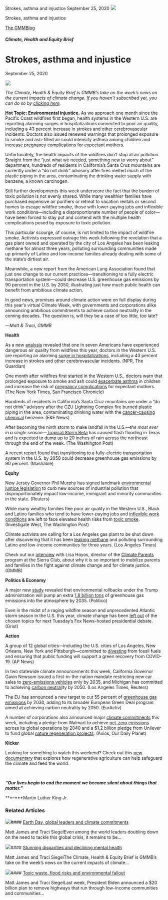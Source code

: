 



Strokes, asthma and injustice
September 25, 2020
![](data:image/gif;base64,R0lGODlhAQABAAAAACH5BAEKAAEALAAAAAABAAEAAAICTAEAOw==)![](https://www.gmmb.com/wp-content/uploads/2020/11/9.251.jpg)



Strokes, asthma and injustice





 [The GMMBlog](/blog/)



##### Climate, Health and Equity Brief

 Strokes, asthma and injustice
=============================


September 25, 2020



![](data:image/gif;base64,R0lGODlhAQABAAAAACH5BAEKAAEALAAAAAABAAEAAAICTAEAOw==)![](https://www.gmmb.com/wp-content/uploads/2020/11/9.251-552x309.jpg) 


*The Climate, Health & Equity Brief is GMMB’s take on the week’s news on the current impacts of climate change. If you haven’t subscribed yet, you can do so by [clicking here](https://mailchimp.us4.list-manage.com/subscribe?u=f2f8c4bdabe1a2a83f914e813&id=4a13a601e2).*


**Hot Topic: Environmental injustice.** As we approach one month since the Pacific Coast wildfires first began, health systems in the Western U.S. are reporting alarming surges in hospitalizations connected to poor air quality, including a 43 percent increase in strokes and other cerebrovascular incidents. Doctors also issued renewed warnings that prolonged exposure to smoke and ash-filled air could intensify asthma among children and increase pregnancy complications for expectant mothers.


Unfortunately, the health impacts of the wildfires don’t stop at air pollution. Straight from the “just what we needed, something new to worry about” department, hundreds of residents in California’s Santa Cruz mountains are currently under a “do not drink” advisory after fires melted much of the plastic piping in the area, contaminating the drinking water supply with benzene, a known carcinogen.


Still further developments this week underscore the fact that the burden of toxic pollution is not evenly shared. While many wealthier families have purchased expensive air purifiers or retreat to vacation rentals or second homes to escape wildfire smoke, those with lower-paying jobs and inflexible work conditions—including a disproportionate number of people of color—have been forced to stay put and contend with the multiple health complications posed by exposure to toxic pollution.


This particular scourge, of course, is not limited to the impact of wildfire smoke. Activists expressed outrage this week following the revelation that a gas plant owned and operated by the city of Los Angeles has been leaking methane for almost three years, polluting surrounding communities made up primarily of Latino and low-income families already dealing with some of the state’s dirtiest air.


Meanwhile, a new report from the American Lung Association found that just one change to our current practices—transitioning to a fully electric transportation system—could decrease U.S. greenhouse gas emissions by 90 percent in the U.S. by 2050, illustrating just how much public health can benefit from ambitious climate action.


In good news, promises around climate action were on full display during this year’s virtual Climate Week, with governments and corporations alike announcing ambitious commitments to achieve carbon neutrality in the coming decades. The question is, will they be a case of too little, too late?


—*Matt & Traci, GMMB*


**Health**


As a new [analysis](https://urldefense.proofpoint.com/v2/url?u=https-3A__mailchimp.us4.list-2Dmanage.com_track_click-3Fu-3Df2f8c4bdabe1a2a83f914e813-26id-3D8fe0bff3ea-26e-3D584636d9e9&d=DwMFaQ&c=HdAUNv_EOZyljLc1cjbHCq-Eo7r1kRHoywhQbi81uaA&r=QP_GU0xZmQiSCnbvKg0iAuB5Me5X2kSVnbz_vSNm_fI&m=QyrT3stVnpvjpvwiyXy9mns8Gohw0ZteOnuVklujDyI&s=bzmgkQa9ro3tTxb6HGhaxEFhTat16aB-8MmxLRN04kA&e=) revealed that one in seven Americans have experienced dangerous air quality from wildfires this year, doctors in the Western U.S. are reporting an alarming [surge in hospitalizations](https://urldefense.proofpoint.com/v2/url?u=https-3A__mailchimp.us4.list-2Dmanage.com_track_click-3Fu-3Df2f8c4bdabe1a2a83f914e813-26id-3De65af6c471-26e-3D584636d9e9&d=DwMFaQ&c=HdAUNv_EOZyljLc1cjbHCq-Eo7r1kRHoywhQbi81uaA&r=QP_GU0xZmQiSCnbvKg0iAuB5Me5X2kSVnbz_vSNm_fI&m=QyrT3stVnpvjpvwiyXy9mns8Gohw0ZteOnuVklujDyI&s=hbBmuQhUPLLgYHCfCdakDPyNmuojTJiG2Ygrfl7zNIU&e= "https://urldefense.proofpoint.com/v2/url?u=https-3A__mailchimp.us4.list-2Dmanage.com_track_click-3Fu-3Df2f8c4bdabe1a2a83f914e813-26id-3De65af6c471-26e-3D584636d9e9&d=DwMFaQ&c=HdAUNv_EOZyljLc1cjbHCq-Eo7r1kRHoywhQbi81uaA&r=QP_GU0xZmQiSCnbvKg0iAuB5Me5X2kSVnbz_vSNm_fI&m=QyrT3stVnpvjpvwiyXy9mns8Gohw0ZteOnuVklujDyI&s=hbBmuQhUPLLgYHCfCdakDPyNmuojTJiG2Ygrfl7zNIU&e="), including a 43 percent increase in strokes and other cerebrovascular incidents. (NPR, The Guardian)


One month after wildfires first started in the Western U.S., doctors warn that prolonged exposure to smoke and ash could [exacerbate asthma](https://urldefense.proofpoint.com/v2/url?u=https-3A__mailchimp.us4.list-2Dmanage.com_track_click-3Fu-3Df2f8c4bdabe1a2a83f914e813-26id-3Dc8bd2195d2-26e-3D584636d9e9&d=DwMFaQ&c=HdAUNv_EOZyljLc1cjbHCq-Eo7r1kRHoywhQbi81uaA&r=QP_GU0xZmQiSCnbvKg0iAuB5Me5X2kSVnbz_vSNm_fI&m=QyrT3stVnpvjpvwiyXy9mns8Gohw0ZteOnuVklujDyI&s=TTJT6v5Pz0DRHdls6kSsjZUIkN1qlLpr2iyqUNV3SPQ&e=) in children and increase the risk of [pregnancy complications](https://urldefense.proofpoint.com/v2/url?u=https-3A__mailchimp.us4.list-2Dmanage.com_track_click-3Fu-3Df2f8c4bdabe1a2a83f914e813-26id-3Da76b32bb21-26e-3D584636d9e9&d=DwMFaQ&c=HdAUNv_EOZyljLc1cjbHCq-Eo7r1kRHoywhQbi81uaA&r=QP_GU0xZmQiSCnbvKg0iAuB5Me5X2kSVnbz_vSNm_fI&m=QyrT3stVnpvjpvwiyXy9mns8Gohw0ZteOnuVklujDyI&s=BocP-tAin9EiXRtTGpdeqaedqoqguz0KqhuBrqdbGpg&e=) for expectant mothers. (The New York Times, San Francisco Chronicle)


Hundreds of residents in California’s Santa Cruz mountains are under a “do not drink” advisory after the CZU Lightning Complex fire burned plastic piping in the area, contaminating drinking water with the [cancer-causing chemical](https://urldefense.proofpoint.com/v2/url?u=https-3A__mailchimp.us4.list-2Dmanage.com_track_click-3Fu-3Df2f8c4bdabe1a2a83f914e813-26id-3De35996b882-26e-3D584636d9e9&d=DwMFaQ&c=HdAUNv_EOZyljLc1cjbHCq-Eo7r1kRHoywhQbi81uaA&r=QP_GU0xZmQiSCnbvKg0iAuB5Me5X2kSVnbz_vSNm_fI&m=QyrT3stVnpvjpvwiyXy9mns8Gohw0ZteOnuVklujDyI&s=TxncUKYexhLPe-NsBnyNQ5HkHaILPrc-c31RU3cXZmE&e=) benzene. (E&E News)


After becoming the ninth storm to make landfall in the U.S.*—*the most ever in a single season*—*[Tropical Storm Beta](https://urldefense.proofpoint.com/v2/url?u=https-3A__mailchimp.us4.list-2Dmanage.com_track_click-3Fu-3Df2f8c4bdabe1a2a83f914e813-26id-3D0ff19165fc-26e-3D584636d9e9&d=DwMFaQ&c=HdAUNv_EOZyljLc1cjbHCq-Eo7r1kRHoywhQbi81uaA&r=QP_GU0xZmQiSCnbvKg0iAuB5Me5X2kSVnbz_vSNm_fI&m=QyrT3stVnpvjpvwiyXy9mns8Gohw0ZteOnuVklujDyI&s=XljPzb4mi4822mUXIOGYrCbS3b6wrBGZ7WwwYUCFg5I&e=) has caused flash flooding in Texas and is expected to dump up to 20 inches of rain across the northeast through the end of the week. (The Washington Post)


A recent [report](https://urldefense.proofpoint.com/v2/url?u=https-3A__mailchimp.us4.list-2Dmanage.com_track_click-3Fu-3Df2f8c4bdabe1a2a83f914e813-26id-3D0907239c5b-26e-3D584636d9e9&d=DwMFaQ&c=HdAUNv_EOZyljLc1cjbHCq-Eo7r1kRHoywhQbi81uaA&r=QP_GU0xZmQiSCnbvKg0iAuB5Me5X2kSVnbz_vSNm_fI&m=QyrT3stVnpvjpvwiyXy9mns8Gohw0ZteOnuVklujDyI&s=Bu1zPFg8kKnb5rR7lXdKF7A43mjsr9LqetjXbcFbTI0&e=) found that transitioning to a fully-electric transportation system in the U.S. by 2050 could decrease greenhouse gas emissions by 90 percent. (Mashable)


**Equity**


New Jersey Governor Phil Murphy has signed landmark [environmental justice legislation](https://urldefense.proofpoint.com/v2/url?u=https-3A__mailchimp.us4.list-2Dmanage.com_track_click-3Fu-3Df2f8c4bdabe1a2a83f914e813-26id-3Db08b894de5-26e-3D584636d9e9&d=DwMFaQ&c=HdAUNv_EOZyljLc1cjbHCq-Eo7r1kRHoywhQbi81uaA&r=QP_GU0xZmQiSCnbvKg0iAuB5Me5X2kSVnbz_vSNm_fI&m=QyrT3stVnpvjpvwiyXy9mns8Gohw0ZteOnuVklujDyI&s=IVoM_5bStfjYFytkJg-tWNTlE-_Pwrs5n-n_1sZSnLc&e=) to curb new sources of industrial pollution that disproportionately impact low-income, immigrant and minority communities in the state. (Reuters)


While many wealthy families flee poor air quality in the Western U.S., Black and Latino families who tend to have lower-paying jobs and [inflexible work conditions](https://urldefense.proofpoint.com/v2/url?u=https-3A__mailchimp.us4.list-2Dmanage.com_track_click-3Fu-3Df2f8c4bdabe1a2a83f914e813-26id-3Dfab945b6af-26e-3D584636d9e9&d=DwMFaQ&c=HdAUNv_EOZyljLc1cjbHCq-Eo7r1kRHoywhQbi81uaA&r=QP_GU0xZmQiSCnbvKg0iAuB5Me5X2kSVnbz_vSNm_fI&m=QyrT3stVnpvjpvwiyXy9mns8Gohw0ZteOnuVklujDyI&s=o0Dzqa62b-VWl0o2GJuz_AreqW-WKTQ3AHK3XrUNm8g&e=) are left to face elevated health risks from [toxic smoke](https://urldefense.proofpoint.com/v2/url?u=https-3A__mailchimp.us4.list-2Dmanage.com_track_click-3Fu-3Df2f8c4bdabe1a2a83f914e813-26id-3D25cf6d3c89-26e-3D584636d9e9&d=DwMFaQ&c=HdAUNv_EOZyljLc1cjbHCq-Eo7r1kRHoywhQbi81uaA&r=QP_GU0xZmQiSCnbvKg0iAuB5Me5X2kSVnbz_vSNm_fI&m=QyrT3stVnpvjpvwiyXy9mns8Gohw0ZteOnuVklujDyI&s=GoR0NP6zKDBhCCMdRZqp1gvvrY_l1ip5q5V8OWrUTGU&e=). (Investigate West, The Washington Post)


Climate activists are calling for a Los Angeles gas plant to be shut down after discovering that it has been [leaking methane](https://urldefense.proofpoint.com/v2/url?u=https-3A__mailchimp.us4.list-2Dmanage.com_track_click-3Fu-3Df2f8c4bdabe1a2a83f914e813-26id-3D1d67569342-26e-3D584636d9e9&d=DwMFaQ&c=HdAUNv_EOZyljLc1cjbHCq-Eo7r1kRHoywhQbi81uaA&r=QP_GU0xZmQiSCnbvKg0iAuB5Me5X2kSVnbz_vSNm_fI&m=QyrT3stVnpvjpvwiyXy9mns8Gohw0ZteOnuVklujDyI&s=3k9rRPsR2PIOVAXj5ElI4IybHhh3V96Y5rOhwlTKd4Y&e=) and polluting surrounding Latino and low-income communities for three years. (Los Angeles Times)


Check out our [interview](https://urldefense.proofpoint.com/v2/url?u=https-3A__mailchimp.us4.list-2Dmanage.com_track_click-3Fu-3Df2f8c4bdabe1a2a83f914e813-26id-3Da41a6fa7cd-26e-3D584636d9e9&d=DwMFaQ&c=HdAUNv_EOZyljLc1cjbHCq-Eo7r1kRHoywhQbi81uaA&r=QP_GU0xZmQiSCnbvKg0iAuB5Me5X2kSVnbz_vSNm_fI&m=QyrT3stVnpvjpvwiyXy9mns8Gohw0ZteOnuVklujDyI&s=ZF39c-th6IdIHXXGQjf8Rg1qkdnjZFCrvOMyV_k25IA&e=) with Lisa Hoyos, director of the [Climate Parents](https://urldefense.proofpoint.com/v2/url?u=https-3A__mailchimp.us4.list-2Dmanage.com_track_click-3Fu-3Df2f8c4bdabe1a2a83f914e813-26id-3Dadbff14aac-26e-3D584636d9e9&d=DwMFaQ&c=HdAUNv_EOZyljLc1cjbHCq-Eo7r1kRHoywhQbi81uaA&r=QP_GU0xZmQiSCnbvKg0iAuB5Me5X2kSVnbz_vSNm_fI&m=QyrT3stVnpvjpvwiyXy9mns8Gohw0ZteOnuVklujDyI&s=CdPIY8BMb0VMRvuNRBDy6B6S3uN5X68zVEGX-kAidFw&e=) program at the Sierra Club, about why it is so important to mobilize parents and families in the fight against climate change and for climate justice. (GMMB)


**Politics & Economy**


A major new [study](https://urldefense.proofpoint.com/v2/url?u=https-3A__mailchimp.us4.list-2Dmanage.com_track_click-3Fu-3Df2f8c4bdabe1a2a83f914e813-26id-3D418b3e1ee2-26e-3D584636d9e9&d=DwMFaQ&c=HdAUNv_EOZyljLc1cjbHCq-Eo7r1kRHoywhQbi81uaA&r=QP_GU0xZmQiSCnbvKg0iAuB5Me5X2kSVnbz_vSNm_fI&m=QyrT3stVnpvjpvwiyXy9mns8Gohw0ZteOnuVklujDyI&s=VqpzfH76K1lOvfChCG3GFR6t_tmdRNST78IkOdNWLvo&e=) revealed that environmental rollbacks under the Trump administration will pump an extra [1.8 billion tons](https://urldefense.proofpoint.com/v2/url?u=https-3A__mailchimp.us4.list-2Dmanage.com_track_click-3Fu-3Df2f8c4bdabe1a2a83f914e813-26id-3D393aedc8e1-26e-3D584636d9e9&d=DwMFaQ&c=HdAUNv_EOZyljLc1cjbHCq-Eo7r1kRHoywhQbi81uaA&r=QP_GU0xZmQiSCnbvKg0iAuB5Me5X2kSVnbz_vSNm_fI&m=QyrT3stVnpvjpvwiyXy9mns8Gohw0ZteOnuVklujDyI&s=6v40L-y9PJ8iNsqzqbT1q50xrSar92Q2dTQYoSZohMY&e=) of greenhouse gas emissions into the atmosphere by 2035. (Politico)  

Even in the midst of a raging wildfire season and unprecedented Atlantic storm season in the U.S. this year, climate change has been [left out](https://urldefense.proofpoint.com/v2/url?u=https-3A__mailchimp.us4.list-2Dmanage.com_track_click-3Fu-3Df2f8c4bdabe1a2a83f914e813-26id-3Dc63199a4d6-26e-3D584636d9e9&d=DwMFaQ&c=HdAUNv_EOZyljLc1cjbHCq-Eo7r1kRHoywhQbi81uaA&r=QP_GU0xZmQiSCnbvKg0iAuB5Me5X2kSVnbz_vSNm_fI&m=QyrT3stVnpvjpvwiyXy9mns8Gohw0ZteOnuVklujDyI&s=Iznaom4wDcVEOwSPkcPKlzMIm9JWs7OQeeTI-CM_Oe4&e=) of the chosen topics for next Tuesday’s Fox News-hosted presidential debate. (Grist)


**Action**


A group of 12 global cities—including the U.S. cities of Los Angeles, New Orleans, New York and Pittsburgh—committed to [divesting](https://urldefense.proofpoint.com/v2/url?u=https-3A__mailchimp.us4.list-2Dmanage.com_track_click-3Fu-3Df2f8c4bdabe1a2a83f914e813-26id-3D11043292d3-26e-3D584636d9e9&d=DwMFaQ&c=HdAUNv_EOZyljLc1cjbHCq-Eo7r1kRHoywhQbi81uaA&r=QP_GU0xZmQiSCnbvKg0iAuB5Me5X2kSVnbz_vSNm_fI&m=QyrT3stVnpvjpvwiyXy9mns8Gohw0ZteOnuVklujDyI&s=bHskpz5Lm2zSogvy8kU70B_z9OwghBWEaVdT3-OdzZA&e=) from fossil fuels and ensuring that public funding will support a green recovery from COVID-19. (AP News)


In two statewide climate announcements this week, California Governor Gavin Newsom issued a first-in-the-nation mandate restricting new car sales to [zero-emissions vehicles](https://urldefense.proofpoint.com/v2/url?u=https-3A__mailchimp.us4.list-2Dmanage.com_track_click-3Fu-3Df2f8c4bdabe1a2a83f914e813-26id-3D40bf8a4805-26e-3D584636d9e9&d=DwMFaQ&c=HdAUNv_EOZyljLc1cjbHCq-Eo7r1kRHoywhQbi81uaA&r=QP_GU0xZmQiSCnbvKg0iAuB5Me5X2kSVnbz_vSNm_fI&m=QyrT3stVnpvjpvwiyXy9mns8Gohw0ZteOnuVklujDyI&s=XiEN1UQ3u-m139Nsmw37jYVTK37-FCdVW9pcz8peTFs&e=) only by 2035, and Michigan has committed to achieving [carbon neutral](https://urldefense.proofpoint.com/v2/url?u=https-3A__mailchimp.us4.list-2Dmanage.com_track_click-3Fu-3Df2f8c4bdabe1a2a83f914e813-26id-3D6be281ea10-26e-3D584636d9e9&d=DwMFaQ&c=HdAUNv_EOZyljLc1cjbHCq-Eo7r1kRHoywhQbi81uaA&r=QP_GU0xZmQiSCnbvKg0iAuB5Me5X2kSVnbz_vSNm_fI&m=QyrT3stVnpvjpvwiyXy9mns8Gohw0ZteOnuVklujDyI&s=H7XSzR6nPahLR-66p4UH5epp9tOiKF8XEvt4-kyol2Y&e=)ity by 2050. (Los Angeles Times, Reuters)


The EU has announced a new target to cut 55 percent of [greenhouse gas emissions](https://urldefense.proofpoint.com/v2/url?u=https-3A__mailchimp.us4.list-2Dmanage.com_track_click-3Fu-3Df2f8c4bdabe1a2a83f914e813-26id-3D8ecb0e076a-26e-3D584636d9e9&d=DwMFaQ&c=HdAUNv_EOZyljLc1cjbHCq-Eo7r1kRHoywhQbi81uaA&r=QP_GU0xZmQiSCnbvKg0iAuB5Me5X2kSVnbz_vSNm_fI&m=QyrT3stVnpvjpvwiyXy9mns8Gohw0ZteOnuVklujDyI&s=IHDGiL8wVHv9-Gzxc5HDXcBeY_LAaTJtLUNRI6xff-o&e=) by 2030, adding to its broader European Green Deal program aimed at achieving carbon neutrality by 2050. (EurActiv)


A number of corporations also announced major [climate commitments](https://urldefense.proofpoint.com/v2/url?u=https-3A__mailchimp.us4.list-2Dmanage.com_track_click-3Fu-3Df2f8c4bdabe1a2a83f914e813-26id-3De60c516055-26e-3D584636d9e9&d=DwMFaQ&c=HdAUNv_EOZyljLc1cjbHCq-Eo7r1kRHoywhQbi81uaA&r=QP_GU0xZmQiSCnbvKg0iAuB5Me5X2kSVnbz_vSNm_fI&m=QyrT3stVnpvjpvwiyXy9mns8Gohw0ZteOnuVklujDyI&s=kxP8PVfGrcDZ5JBWvCpf9hNWlNkbn7cQDVVVWFs4CAg&e=) this week, including a pledge from Walmart to achieve [net-zero emissions](https://urldefense.proofpoint.com/v2/url?u=https-3A__mailchimp.us4.list-2Dmanage.com_track_click-3Fu-3Df2f8c4bdabe1a2a83f914e813-26id-3Dced2a856da-26e-3D584636d9e9&d=DwMFaQ&c=HdAUNv_EOZyljLc1cjbHCq-Eo7r1kRHoywhQbi81uaA&r=QP_GU0xZmQiSCnbvKg0iAuB5Me5X2kSVnbz_vSNm_fI&m=QyrT3stVnpvjpvwiyXy9mns8Gohw0ZteOnuVklujDyI&s=OvmIgXaLxGq6G9R-J7JycBFzClakuUEEIp9PXTDhUGs&e=) across its global operations by 2040 and a $1.2 billion pledge from Unilever to fund global [nature regeneration projects](https://urldefense.proofpoint.com/v2/url?u=https-3A__mailchimp.us4.list-2Dmanage.com_track_click-3Fu-3Df2f8c4bdabe1a2a83f914e813-26id-3Deef3b2a816-26e-3D584636d9e9&d=DwMFaQ&c=HdAUNv_EOZyljLc1cjbHCq-Eo7r1kRHoywhQbi81uaA&r=QP_GU0xZmQiSCnbvKg0iAuB5Me5X2kSVnbz_vSNm_fI&m=QyrT3stVnpvjpvwiyXy9mns8Gohw0ZteOnuVklujDyI&s=hzARDb7fCJeWtCYTJ63I7gbLVewp1jz7niHY-4GNmEs&e=). (Axios, Our Daily Planet)


**Kicker**  

Looking for something to watch this weekend? Check out this [new documentary](https://urldefense.proofpoint.com/v2/url?u=https-3A__mailchimp.us4.list-2Dmanage.com_track_click-3Fu-3Df2f8c4bdabe1a2a83f914e813-26id-3D9b673adf1e-26e-3D584636d9e9&d=DwMFaQ&c=HdAUNv_EOZyljLc1cjbHCq-Eo7r1kRHoywhQbi81uaA&r=QP_GU0xZmQiSCnbvKg0iAuB5Me5X2kSVnbz_vSNm_fI&m=QyrT3stVnpvjpvwiyXy9mns8Gohw0ZteOnuVklujDyI&s=4Mr9Zz-yTye8HG25QTZWNy3z3zDRNBjY8fcLlqECV4A&e=) that explores how regenerative agriculture can help safeguard the climate and feed the world.


 


***“Our lives begin to end the moment we become silent about things that matter.******”***


***–***Martin Luther King Jr.









### Related Articles

![](data:image/gif;base64,R0lGODlhAQABAAAAACH5BAEKAAEALAAAAAABAAEAAAICTAEAOw==)![](https://www.gmmb.com/wp-content/uploads/2021/04/b5197d82-9fb4-4c84-a8d9-e468348c4c67-380x200.jpg)#### [Earth Day, global leaders and climate commitments](https://www.gmmb.com/news/earth-day-global-leaders-and-climate-commitments/)

Matt James and Traci SiegelEven among the world leaders doubling down on the need to tackle this global crisis, it remains to be…

![](data:image/gif;base64,R0lGODlhAQABAAAAACH5BAEKAAEALAAAAAABAAEAAAICTAEAOw==)![](https://www.gmmb.com/wp-content/uploads/2021/04/4.16header-380x200.png)#### [Stunning disparities and declining mental health](https://www.gmmb.com/news/stunning-disparities-and-declining-mental-health/)

Matt James and Traci SiegelThe Climate, Health & Equity Brief is GMMB’s take on the week’s news on the current impacts of climate…

![](data:image/gif;base64,R0lGODlhAQABAAAAACH5BAEKAAEALAAAAAABAAEAAAICTAEAOw==)![](https://www.gmmb.com/wp-content/uploads/2021/04/Picture1-380x200.jpg)#### [Toxic waste, flood risks and environmental fallout](https://www.gmmb.com/news/toxic-waste-flood-risks-and-environmental-fallout/)

Matt James and Traci SiegelLast week, President Biden announced a $20 billion plan to remove highways that run through low-income communities and communities…




